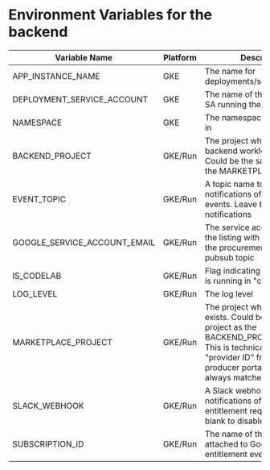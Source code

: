 # Environment Variables for the backend

|Variable Name|Platform|Description|  Example|
|--|--|---|--|
|APP_INSTANCE_NAME|GKE|The name for deployments/services/SAs/etc|backend-integration|
|DEPLOYMENT_SERVICE_ACCOUNT|GKE|The name of the Kubernetes SA running the app|"mp-ksa"|
|NAMESPACE|GKE|The namespace to run the app in| marketplace|
|BACKEND_PROJECT|GKE/Run|The project where the backend workload is running. Could be the same project as the MARKETPLACE_PROJECT|"ISV-public"|
|EVENT_TOPIC|GKE/Run|A topic name to enable notifications of entitlement events. Leave blank to disable notifications|projects/ISV-public/topics/backend-integration-dev-events|
|GOOGLE_SERVICE_ACCOUNT_EMAIL|GKE/Run|The service account added in the listing with permissions to the procurement API and pubsub topic |"saas-codelab@ISV-public.iam.gserviceaccount.com"|
|IS_CODELAB|GKE/Run|Flag indicating if the backend is running in "codelab mode"|true/false|
|LOG_LEVEL|GKE/Run|The log level|debug/info/error|
|MARKETPLACE_PROJECT|GKE/Run|The project where your listing exists. Could be the same project as the BACKEND_PROJECT. NOTE: This is technically the "provider ID" from the producer portal, which almost always matches the project ID.|"ISV-public"|
|SLACK_WEBHOOK|GKE/Run|A Slack webhook to enable notifications of new entitlement requests. Leave blank to disable notifications|todo|
|SUBSCRIPTION_ID|GKE/Run|The name of the subscription attached to Google's entitlement event topic|"projects/ISV-public/subscriptions/backend-integration-dev"|
